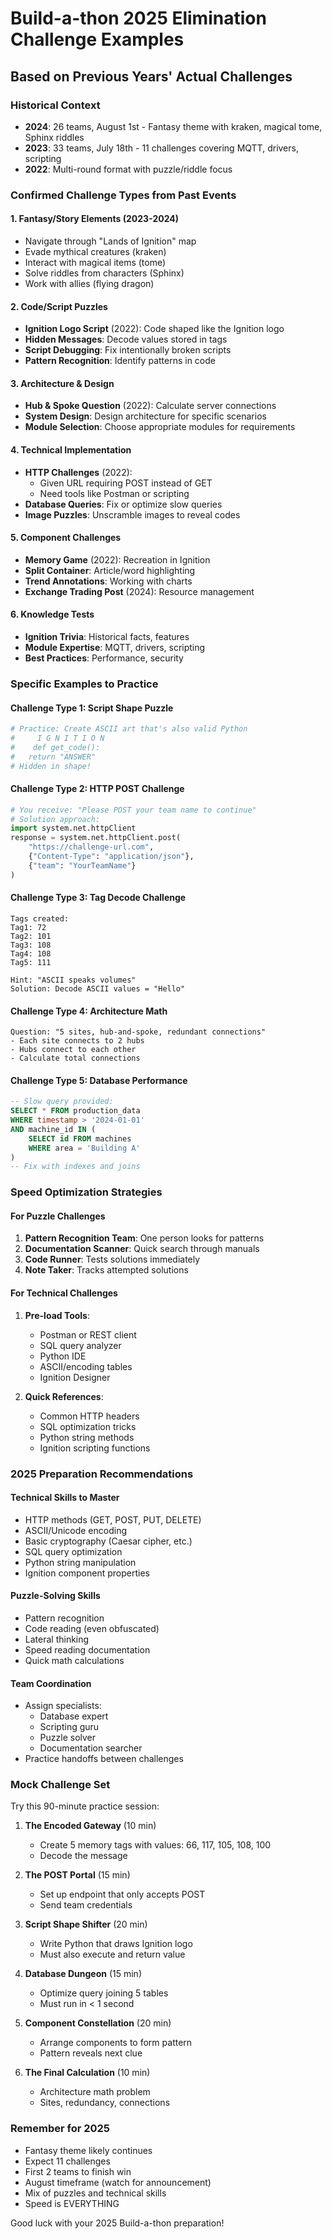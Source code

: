 # Build-a-thon 2025 Elimination Challenge Examples
## Based on Previous Years' Actual Challenges

### Historical Context
- **2024**: 26 teams, August 1st - Fantasy theme with kraken, magical tome, Sphinx riddles
- **2023**: 33 teams, July 18th - 11 challenges covering MQTT, drivers, scripting
- **2022**: Multi-round format with puzzle/riddle focus

### Confirmed Challenge Types from Past Events

#### 1. **Fantasy/Story Elements** (2023-2024)
- Navigate through "Lands of Ignition" map
- Evade mythical creatures (kraken)
- Interact with magical items (tome)
- Solve riddles from characters (Sphinx)
- Work with allies (flying dragon)

#### 2. **Code/Script Puzzles**
- **Ignition Logo Script** (2022): Code shaped like the Ignition logo
- **Hidden Messages**: Decode values stored in tags
- **Script Debugging**: Fix intentionally broken scripts
- **Pattern Recognition**: Identify patterns in code

#### 3. **Architecture & Design**
- **Hub & Spoke Question** (2022): Calculate server connections
- **System Design**: Design architecture for specific scenarios
- **Module Selection**: Choose appropriate modules for requirements

#### 4. **Technical Implementation**
- **HTTP Challenges** (2022): 
  - Given URL requiring POST instead of GET
  - Need tools like Postman or scripting
- **Database Queries**: Fix or optimize slow queries
- **Image Puzzles**: Unscramble images to reveal codes

#### 5. **Component Challenges**
- **Memory Game** (2022): Recreation in Ignition
- **Split Container**: Article/word highlighting
- **Trend Annotations**: Working with charts
- **Exchange Trading Post** (2024): Resource management

#### 6. **Knowledge Tests**
- **Ignition Trivia**: Historical facts, features
- **Module Expertise**: MQTT, drivers, scripting
- **Best Practices**: Performance, security

### Specific Examples to Practice

#### Challenge Type 1: Script Shape Puzzle
```python
# Practice: Create ASCII art that's also valid Python
#     I G N I T I O N
#    def get_code():
#   return "ANSWER"
# Hidden in shape!
```

#### Challenge Type 2: HTTP POST Challenge
```python
# You receive: "Please POST your team name to continue"
# Solution approach:
import system.net.httpClient
response = system.net.httpClient.post(
    "https://challenge-url.com",
    {"Content-Type": "application/json"},
    {"team": "YourTeamName"}
)
```

#### Challenge Type 3: Tag Decode Challenge
```
Tags created:
Tag1: 72
Tag2: 101
Tag3: 108
Tag4: 108
Tag5: 111

Hint: "ASCII speaks volumes"
Solution: Decode ASCII values = "Hello"
```

#### Challenge Type 4: Architecture Math
```
Question: "5 sites, hub-and-spoke, redundant connections"
- Each site connects to 2 hubs
- Hubs connect to each other
- Calculate total connections
```

#### Challenge Type 5: Database Performance
```sql
-- Slow query provided:
SELECT * FROM production_data 
WHERE timestamp > '2024-01-01' 
AND machine_id IN (
    SELECT id FROM machines 
    WHERE area = 'Building A'
)
-- Fix with indexes and joins
```

### Speed Optimization Strategies

#### For Puzzle Challenges
1. **Pattern Recognition Team**: One person looks for patterns
2. **Documentation Scanner**: Quick search through manuals
3. **Code Runner**: Tests solutions immediately
4. **Note Taker**: Tracks attempted solutions

#### For Technical Challenges
1. **Pre-load Tools**:
   - Postman or REST client
   - SQL query analyzer
   - Python IDE
   - ASCII/encoding tables
   - Ignition Designer

2. **Quick References**:
   - Common HTTP headers
   - SQL optimization tricks
   - Python string methods
   - Ignition scripting functions

### 2025 Preparation Recommendations

#### Technical Skills to Master
- HTTP methods (GET, POST, PUT, DELETE)
- ASCII/Unicode encoding
- Basic cryptography (Caesar cipher, etc.)
- SQL query optimization
- Python string manipulation
- Ignition component properties

#### Puzzle-Solving Skills
- Pattern recognition
- Code reading (even obfuscated)
- Lateral thinking
- Speed reading documentation
- Quick math calculations

#### Team Coordination
- Assign specialists:
  - Database expert
  - Scripting guru
  - Puzzle solver
  - Documentation searcher
- Practice handoffs between challenges

### Mock Challenge Set

Try this 90-minute practice session:

1. **The Encoded Gateway** (10 min)
   - Create 5 memory tags with values: 66, 117, 105, 108, 100
   - Decode the message

2. **The POST Portal** (15 min)
   - Set up endpoint that only accepts POST
   - Send team credentials

3. **Script Shape Shifter** (20 min)
   - Write Python that draws Ignition logo
   - Must also execute and return value

4. **Database Dungeon** (15 min)
   - Optimize query joining 5 tables
   - Must run in < 1 second

5. **Component Constellation** (20 min)
   - Arrange components to form pattern
   - Pattern reveals next clue

6. **The Final Calculation** (10 min)
   - Architecture math problem
   - Sites, redundancy, connections

### Remember for 2025
- Fantasy theme likely continues
- Expect 11 challenges
- First 2 teams to finish win
- August timeframe (watch for announcement)
- Mix of puzzles and technical skills
- Speed is EVERYTHING

Good luck with your 2025 Build-a-thon preparation!